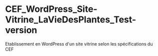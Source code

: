 # CEF_WordPress_Site-Vitrine_LaVieDesPlantes_Test-version
Etablissement en WordPress d'un site vitrine selon les spécifications du CEF
